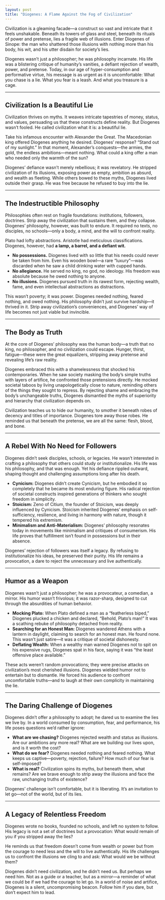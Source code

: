 ```yaml
---
layout: post
title: "Diogenes: A Flame Against the Fog of Civilization"
---
```


Civilization is a gleaming facade—a construct so vast and intricate that it feels unshakable. Beneath its towers of glass and steel, beneath its rituals of power and pretense, lies a fragile web of illusions. Enter Diogenes of Sinope: the man who shattered those illusions with nothing more than his body, his wit, and his utter disdain for society’s lies.

Diogenes wasn’t just a philosopher; he was philosophy incarnate. His life was a blistering critique of humanity’s vanities, a defiant rejection of wealth, power, and pretense. Today, in our age of hyper-consumption and performative virtue, his message is as urgent as it is uncomfortable: What you chase is a lie. What you fear is a leash. And what you treasure is a cage.

---

## Civilization Is a Beautiful Lie

Civilization thrives on myths. It weaves intricate tapestries of money, status, and values, persuading us that these constructs define reality. But Diogenes wasn’t fooled. He called civilization what it is: a beautiful lie.

Take his infamous encounter with Alexander the Great. The Macedonian king offered Diogenes anything he desired. Diogenes’ response? “Stand out of my sunlight.” In that moment, Alexander’s conquests—the armies, the gold, the endless ambitions—meant nothing. What could a king offer a man who needed only the warmth of the sun?

Diogenes’ defiance wasn’t merely rebellious; it was revelatory. He stripped civilization of its illusions, exposing power as empty, ambition as absurd, and wealth as fleeting. While others bowed to these myths, Diogenes lived outside their grasp. He was free because he refused to buy into the lie.

---

## The Indestructible Philosophy

Philosophies often rest on fragile foundations: institutions, followers, doctrines. Strip away the civilization that sustains them, and they collapse. Diogenes’ philosophy, however, was built to endure. It required no texts, no disciples, no schools—only a body, a mind, and the will to confront reality.

Plato had lofty abstractions. Aristotle had meticulous classifications. Diogenes, however, had **a lamp, a barrel, and a defiant wit.**

- **No possessions.** Diogenes lived with so little that his needs could never be taken from him. Even his wooden bowl—a rare “luxury”—was discarded when he saw a child drinking water with cupped hands.
- **No allegiance.** He served no king, no god, no ideology. His freedom was absolute because he owed nothing to anyone.
- **No illusions.** Diogenes pursued truth in its rawest form, rejecting wealth, fame, and even intellectual abstractions as distractions.

This wasn’t poverty; it was power. Diogenes needed nothing, feared nothing, and owed nothing. His philosophy didn’t just survive hardship—it thrived in it. Strip away civilization’s conveniences, and Diogenes’ way of life becomes not just viable but invincible.

---

## The Body as Truth

At the core of Diogenes’ philosophy was the human body—a truth that no king, no philosopher, and no civilization could escape. Hunger, thirst, fatigue—these were the great equalizers, stripping away pretense and revealing life’s raw reality.

Diogenes embraced this with a shamelessness that shocked his contemporaries. When he saw society masking the body’s simple truths with layers of artifice, he confronted those pretensions directly. He mocked societal taboos by living unapologetically close to nature, reminding others of the things they sought to repress. By rejecting shame and embracing the body’s unchangeable truths, Diogenes dismantled the myths of superiority and hierarchy that civilization depends on.

Civilization teaches us to hide our humanity, to smother it beneath robes of decency and titles of importance. Diogenes tore away those robes. He reminded us that beneath the pretense, we are all the same: flesh, blood, and bone.

---

## A Rebel With No Need for Followers

Diogenes didn’t seek disciples, schools, or legacies. He wasn’t interested in crafting a philosophy that others could study or institutionalize. His life was his philosophy, and that was enough. Yet his defiance rippled outward, shaping thought and challenging assumptions long after his death.

- **Cynicism:** Diogenes didn’t create Cynicism, but he embodied it so completely that he became its most enduring figure. His radical rejection of societal constructs inspired generations of thinkers who sought freedom in simplicity.
- **Stoicism:** Zeno of Citium, the founder of Stoicism, was deeply influenced by Cynicism. Stoicism inherited Diogenes’ emphasis on self-sufficiency, resilience, and living in harmony with nature, though it tempered his extremism.
- **Minimalism and Anti-Materialism:** Diogenes’ philosophy resonates today in movements like minimalism and critiques of consumerism. His life proves that fulfillment isn’t found in possessions but in their absence.

Diogenes’ rejection of followers was itself a legacy. By refusing to institutionalize his ideas, he preserved their purity. His life remains a provocation, a dare to reject the unnecessary and live authentically.

---

## Humor as a Weapon

Diogenes wasn’t just a philosopher; he was a provocateur, a comedian, a mirror. His humor wasn’t frivolous; it was razor-sharp, designed to cut through the absurdities of human behavior.

- **Mocking Plato:** When Plato defined a man as a “featherless biped,” Diogenes plucked a chicken and declared, “Behold, Plato’s man!” It was a scathing rebuke of philosophy detached from reality.
- **Searching for an Honest Man:** Diogenes wandered Athens with a lantern in daylight, claiming to search for an honest man. He found none. This wasn’t just satire—it was a critique of societal dishonesty.
- **Deflating Wealth:** When a wealthy man warned Diogenes not to spit on his expensive rugs, Diogenes spat in his face, saying it was “the least offensive place available.”

These acts weren’t random provocations; they were precise attacks on civilization’s most cherished illusions. Diogenes wielded humor not to entertain but to dismantle. He forced his audience to confront uncomfortable truths—and to laugh at their own complicity in maintaining the lie.

---

## The Daring Challenge of Diogenes

Diogenes didn’t offer a philosophy to adopt; he dared us to examine the lies we live by. In a world consumed by consumption, fear, and performance, his life poses questions we’d rather ignore:

- **What are we chasing?** Diogenes rejected wealth and status as illusions. Are our ambitions any more real? What are we building our lives upon, and is it worth the cost?
- **What do we fear?** Diogenes needed nothing and feared nothing. What keeps us captive—poverty, rejection, failure? How much of our fear is self-imposed?
- **What is real?** Civilization spins its myths, but beneath them, what remains? Are we brave enough to strip away the illusions and face the raw, unchanging truths of existence?

Diogenes’ challenge isn’t comfortable, but it is liberating. It’s an invitation to let go—not of the world, but of its lies.

---

## A Legacy of Relentless Freedom

Diogenes wrote no books, founded no schools, and left no system to follow. His legacy is not a set of doctrines but a provocation: What would remain of you if you stripped away the lies?

He reminds us that freedom doesn’t come from wealth or power but from the courage to need less and the will to live authentically. His life challenges us to confront the illusions we cling to and ask: What would we be without them?

Diogenes didn’t need civilization, and he didn’t need us. But perhaps we need him. Not as a guide or a teacher, but as a mirror—a reminder of what we could be if we had the courage to let go. In a world of noise and artifice, Diogenes is a silent, uncompromising beacon. Follow him if you dare, but don’t expect him to lead.
